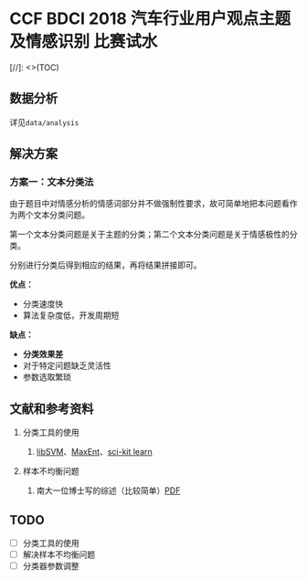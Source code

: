 # CCF BDCI 2018 汽车行业用户观点主题及情感识别 比赛试水

[//]: <>(TOC)

## 数据分析

详见`data/analysis`

## 解决方案

### 方案一：文本分类法

由于题目中对情感分析的情感词部分并不做强制性要求，故可简单地把本问题看作为两个文本分类问题。

第一个文本分类问题是关于主题的分类；第二个文本分类问题是关于情感极性的分类。

分别进行分类后得到相应的结果，再将结果拼接即可。

**优点：**

- 分类速度快
- 算法复杂度低，开发周期短

**缺点：**

- **分类效果差** 
- 对于特定问题缺乏灵活性
- 参数选取繁琐



## 文献和参考资料

1. 分类工具的使用

   1. [libSVM](https://www.csie.ntu.edu.tw/~cjlin/libsvm/)、[MaxEnt](https://homepages.inf.ed.ac.uk/lzhang10/maxent.html)、[sci-kit learn](http://scikit-learn.org/stable/)
   
2. 样本不均衡问题
   1. 南大一位博士写的综述（比较简单）[PDF](http://lamda.nju.edu.cn/liyf/dm14/111220005.pdf)

## TODO

- [ ] 分类工具的使用
- [ ] 解决样本不均衡问题
- [ ] 分类器参数调整
